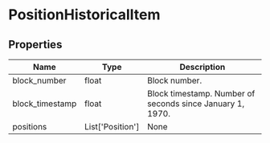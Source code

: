 # PositionHistoricalItem


## Properties
Name | Type | Description
------------ | ------------- | -------------
block_number | float | Block number.
block_timestamp | float | Block timestamp. Number of seconds since January 1, 1970.
positions | List['Position'] | None

